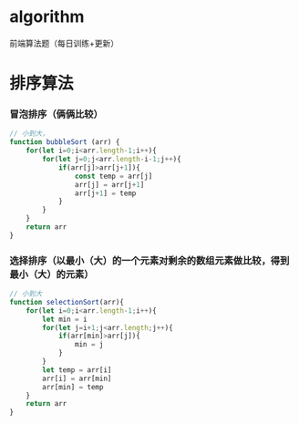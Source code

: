 # algorithm
前端算法题（每日训练+更新）

# 排序算法
### 冒泡排序（俩俩比较）
```javascript
// 小到大，
function bubbleSort (arr) {
    for(let i=0;i<arr.length-1;i++){
        for(let j=0;j<arr.length-i-1;j++){
            if(arr[j]>arr[j+1]){
                const temp = arr[j]
                arr[j] = arr[j+1]
                arr[j+1] = temp
            }
        }
    }
    return arr
}
```  
### 选择排序（以最小（大）的一个元素对剩余的数组元素做比较，得到最小（大）的元素）
```javascript
// 小到大
function selectionSort(arr){
    for(let i=0;i<arr.length-1;i++){
        let min = i
        for(let j=i+1;j<arr.length;j++){
            if(arr[min]>arr[j]){
                min = j
            }
        }
        let temp = arr[i]
        arr[i] = arr[min]
        arr[min] = temp
    }
    return arr
}
```  
### 